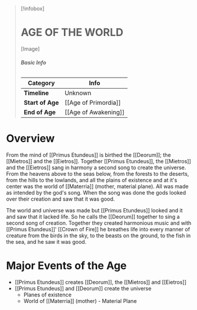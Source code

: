 > [!infobox]
> # **AGE OF THE WORLD**
> [Image]
> ###### **Basic Info**
> | **Category** | **Info** |
> | ---- | ---- |
> | **Timeline** | Unknown |
> | **Start of Age** | [[Age of Primordia]] |
> | **End of Age** | [[Age of Awakening]] |


# Overview
From the mind of [[Primus Etundeus]] is birthed the [[Deorum]]; the [[Mietros]] and the [[Eietros]]. Together [[Primus Etundeus]], the [[Mietros]] and the [[Eietros]] sang in harmony a second song to create the universe. From the heavens above to the seas below, from the forests to the deserts, from the hills to the lowlands, and all the plains of existence and at it's center was the world of [[Materria]] (mother, material plane). All was made as intended by the god's song. When the song was done the gods looked over their creation and saw that it was good.

The world and universe was made but [[Primus Etundeus]] looked and it and saw that it lacked life. So he calls the [[Deorum]] together to sing a second song of creation. Together they created harmonious music and with [[Primus Etundeus]]' [[Crown of Fire]] he breathes life into every manner of creature from the birds in the sky, to the beasts on the ground, to the fish in the sea, and he saw it was good. 
# Major Events of the Age
-   [[Primus Etundeus]] creates [[Deorum]], the [[Mietros]] and [[Eietros]]
-   [[Primus Etundeus]] and [[Deorum]] create the universe
	- Planes of existence
	- World of [[Materria]] (mother) - Material Plane